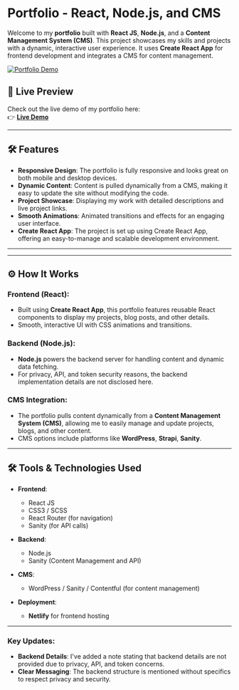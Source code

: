 # Portfolio - React, Node.js, and CMS

Welcome to my **portfolio** built with **React JS**, **Node.js**, and a **Content Management System (CMS)**. This project showcases my skills and projects with a dynamic, interactive user experience. It uses **Create React App** for frontend development and integrates a CMS for content management.

[![Portfolio Demo](frontend_react/src/assets/demo.gif)](https://sujan0629.netlify.app/)

## 🌟 Live Preview

Check out the live demo of my portfolio here:  
👉 **[Live Demo](https://sujan0629.netlify.app/)**

---

## 🛠 Features

- **Responsive Design**: The portfolio is fully responsive and looks great on both mobile and desktop devices.
- **Dynamic Content**: Content is pulled dynamically from a CMS, making it easy to update the site without modifying the code.
- **Project Showcase**: Displaying my work with detailed descriptions and live project links.
- **Smooth Animations**: Animated transitions and effects for an engaging user interface.
- **Create React App**: The project is set up using Create React App, offering an easy-to-manage and scalable development environment.

---

---

## ⚙️ How It Works

### Frontend (React):
- Built using **Create React App**, this portfolio features reusable React components to display my projects, blog posts, and other details.
- Smooth, interactive UI with CSS animations and transitions.

### Backend (Node.js):
- **Node.js** powers the backend server for handling content and dynamic data fetching.
- For privacy, API, and token security reasons, the backend implementation details are not disclosed here. 

### CMS Integration:
- The portfolio pulls content dynamically from a **Content Management System (CMS)**, allowing me to easily manage and update projects, blogs, and other content.
- CMS options include platforms like **WordPress**, **Strapi**, **Sanity**.

---

## 🛠 Tools & Technologies Used

- **Frontend**:
  - React JS
  - CSS3 / SCSS
  - React Router (for navigation)
  - Sanity (for API calls)

- **Backend**:
  - Node.js
  - Sanity (Content Management and API)

- **CMS**:
  - WordPress / Sanity / Contentful (for content management)

- **Deployment**:
  - **Netlify** for frontend hosting

---


### Key Updates:
- **Backend Details**: I've added a note stating that backend details are not provided due to privacy, API, and token concerns.
- **Clear Messaging**: The backend structure is mentioned without specifics to respect privacy and security.


